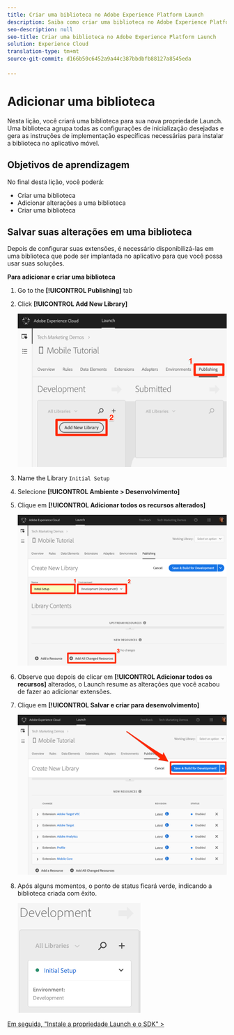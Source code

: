 ```yaml
---
title: Criar uma biblioteca no Adobe Experience Platform Launch
description: Saiba como criar uma biblioteca no Adobe Experience Platform Launch. Esta lição é parte do tutorial Implementação da Experience Cloud em aplicativos iOS Objetive-C móveis.
seo-description: null
seo-title: Criar uma biblioteca no Adobe Experience Platform Launch
solution: Experience Cloud
translation-type: tm+mt
source-git-commit: d166b50c6452a9a44c387bbdbfb88127a8545eda

---
```



# Adicionar uma biblioteca

Nesta lição, você criará uma biblioteca para sua nova propriedade Launch. Uma biblioteca agrupa todas as configurações de inicialização desejadas e gera as instruções de implementação específicas necessárias para instalar a biblioteca no aplicativo móvel.

## Objetivos de aprendizagem

No final desta lição, você poderá:

* Criar uma biblioteca
* Adicionar alterações a uma biblioteca
* Criar uma biblioteca

## Salvar suas alterações em uma biblioteca

Depois de configurar suas extensões, é necessário disponibilizá-las em uma biblioteca que pode ser implantada no aplicativo para que você possa usar suas soluções.

**Para adicionar e criar uma biblioteca**

1. Go to the **[!UICONTROL Publishing]** tab

1. Click **[!UICONTROL Add New Library]**

   ![Adicionar nova biblioteca](images/mobile-launch-addNewLibrary.png)

1. Name the Library `Initial Setup`

1. Selecione **[!UICONTROL Ambiente &gt; Desenvolvimento]**

1. Clique em **[!UICONTROL Adicionar todos os recursos alterados]**

   ![Adicionar todos os recursos alterados](images/mobile-launch-addAllChangedResources.png)

1. Observe que depois de clicar em **[!UICONTROL Adicionar todos os recursos]** alterados, o Launch resume as alterações que você acabou de fazer ao adicionar extensões.

1. Clique em **[!UICONTROL Salvar e criar para desenvolvimento]**

   ![Salvar e construir para desenvolvimento](images/mobile-launch-saveAndBuild.png)

1. Após alguns momentos, o ponto de status ficará verde, indicando a biblioteca criada com êxito.

   ![Biblioteca criada](images/mobile-launch-libraryBuilt.png)

[Em seguida, "Instale a propriedade Launch e o SDK" &gt;](launch-install-the-mobile-sdk.md)
